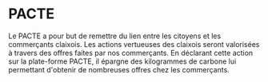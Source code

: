 # PACTE
Le PACTE a pour but de remettre du lien entre les citoyens et les commerçants claixois. Les actions vertueuses des claixois seront valorisées à travers des offres faites par nos commerçants. En déclarant cette action sur la plate-forme PACTE, il épargne des kilogrammes de carbone lui permettant d'obtenir de nombreuses offres chez les commerçants.
